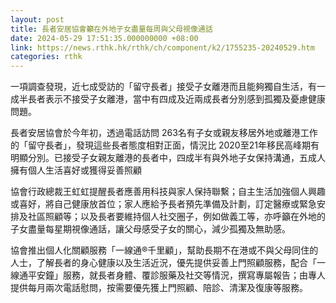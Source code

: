 ```yaml
---
layout: post
title: 長者安居協會籲在外地子女盡量每周與父母視像通話　
date: 2024-05-29 17:51:35.000000000 +08:00
link: https://news.rthk.hk/rthk/ch/component/k2/1755235-20240529.htm
categories: rthk
---
```


一項調查發現，近七成受訪的「留守長者」接受子女離港而且能夠獨自生活，有一成半長者表示不接受子女離港，當中有四成及近兩成長者分別感到孤獨及憂慮健康問題。

長者安居協會於今年初，透過電話訪問 263名有子女或親友移居外地或離港工作的「留守長者」，發現這些長者態度相對正面，情況比 2020至21年移民高峰期有明顯分別。已接受子女親友離港的長者中，四成半有與外地子女保持溝通，五成人擁有個人生活喜好或獲得妥善照顧

協會行政總裁王虹虹提醒長者應善用科技與家人保持聯繫；自主生活加強個人興趣或喜好，將自己健康放首位；家人應給予長者預先準備及計劃，訂定醫療或緊急安排及社區照顧等；以及長者要維持個人社交圈子，例如做義工等，亦呼籲在外地的子女盡量每星期視像通話，讓父母感受子女的關心，減少孤獨及無助感。

協會推出個人化關顧服務「一線通®千里顧」，幫助長期不在港或不與父母同住的人士，了解長者的身心健康以及生活近況，優先提供妥善上門照顧服務，配合「一線通平安鐘」服務，就長者身體、覆診服藥及社交等情況，撰寫專屬報告；由專人提供每月兩次電話慰問，按需要優先獲上門照顧、陪診、清潔及復康等服務。

